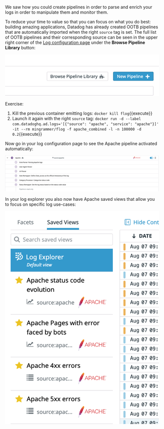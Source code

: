 We saw how you could create pipelines in order to parse and enrich your logs in order to manipulate them and monitor them.

To reduce your time to value so that you can focus on what you do best: building amazing applications, Datadog has already created OOTB pipelines that are automatically imported when the right `source` tag is set.
The full list of OOTB pipelines and their corresponding source can be seen in the upper right corner of the [Log configuration page](https://app.datadoghq.com/logs/pipelines) under the **Browse Pipeline Library** button:

![OOTB pipelines](https://raw.githubusercontent.com/l0k0ms/workshops/master/log-workshop-4/images/ootb-pipelines.png)

Exercise:

1. Kill the previous container emitting logs: `docker kill flog`{{execute}}
2. Launch it again with the right `source` tag:
`docker run -d --label com.datadoghq.ad.logs='[{"source": "apache", "service": "apache"}]' -it --rm mingrammer/flog -f apache_combined -l -n 100000 -d 0.2`{{execute}}

Now go in your log configuration page to see the Apache pipeline activated automatically:

![apache pipeline](https://raw.githubusercontent.com/l0k0ms/workshops/master/log-workshop-4/images/apache_pipeline.png)

In your log explorer you also now have Apache saved views that allow you to focus on specific log use-cases:

![apache saved views](https://raw.githubusercontent.com/l0k0ms/workshops/master/log-workshop-4/images/apache_saved_views.png)
